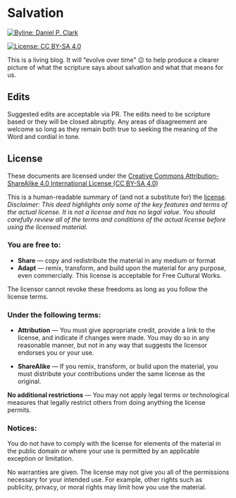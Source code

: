 # Salvation

[![Byline: Daniel P. Clark](https://img.shields.io/badge/Byline-Daniel%20P.%20Clark-blue.svg)](https://keybase.io/danielpclark)

[![License: CC BY-SA 4.0](https://i.creativecommons.org/l/by-sa/4.0/80x15.png)](http://creativecommons.org/licenses/by-sa/4.0/)

This is a living blog.  It will “evolve over time” 😉 to help produce
a clearer picture of what the scripture says about salvation and what that
means for us.

## Edits

Suggested edits are acceptable via PR.  The edits need to be scripture
based or they will be closed abruptly.  Any areas of disagreement are
welcome so long as they remain both true to seeking the meaning of the
Word and cordial in tone.

## License

These documents are licensed under the [Creative Commons
Attribution-ShareAlike 4.0 International
License (CC BY-SA 4.0)](https://creativecommons.org/licenses/by-sa/4.0/)

This is a human-readable summary of (and not a substitute for) the
[license](https://creativecommons.org/licenses/by-sa/4.0/legalcode).
_Disclaimer: This deed highlights only some of the key features and terms
of the actual license.  It is not a license and has no legal value.  You
should carefully review all of the terms and conditions of the actual
license before using the licensed material._

### You are free to:

* **Share** — copy and redistribute the material in any medium or format
* **Adapt** — remix, transform, and build upon the material for any
  purpose, even commercially. This license is acceptable for Free Cultural
  Works.

The licensor cannot revoke these freedoms as long as you
follow the license terms.

### Under the following terms:

* **Attribution** — You must give appropriate credit, provide a link to
  the license, and indicate if changes were made. You may do so in any
  reasonable manner, but not in any way that suggests the licensor
  endorses you or your use.

* **ShareAlike** — If you remix, transform, or build upon the material,
  you must distribute your contributions under the same license as the
  original.

**No additional restrictions** — You may not apply legal terms or
technological measures that legally restrict others from doing anything
the license permits.

### Notices:

You do not have to comply with the license for elements of the material in
the public domain or where your use is permitted by an applicable
exception or limitation.

No warranties are given. The license may not give you all of the
permissions necessary for your intended use. For example, other rights
such as publicity, privacy, or moral rights may limit how you use the
material.
